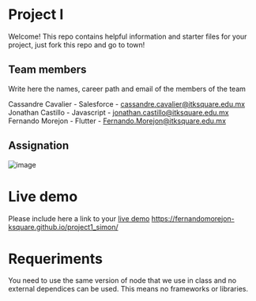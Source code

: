 # Project I

Welcome! This repo contains helpful information and starter files for your project, just fork this repo and go to town!

## Team members

Write here the names, career path and email of the members of the team

Cassandre Cavalier - Salesforce - cassandre.cavalier@itksquare.edu.mx
Jonathan Castillo - Javascript - jonathan.castillo@itksquare.edu.mx
Fernando Morejon - Flutter - Fernando.Morejon@itksquare.edu.mx

## Assignation 

![image](https://user-images.githubusercontent.com/113382086/192416174-7ba40480-4ead-4107-b808-e894353fb5d1.png)


# Live demo

Please include here a link to your [live demo]([url_here_please](https://fernandomorejon-ksquare.github.io/project1_simon/))
https://fernandomorejon-ksquare.github.io/project1_simon/

# Requeriments
You need to use the same version of node that we use in class and no external dependices can be used. This means no frameworks or libraries.

